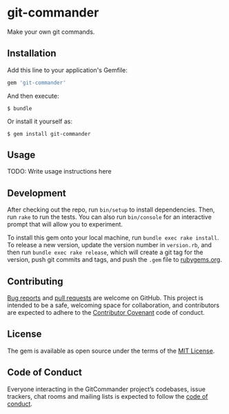 # git-commander

Make your own git commands.

## Installation

Add this line to your application's Gemfile:

```ruby
gem 'git-commander'
```

And then execute:

    $ bundle

Or install it yourself as:

    $ gem install git-commander

## Usage

TODO: Write usage instructions here

## Development

After checking out the repo, run `bin/setup` to install dependencies. Then, run `rake` to run the tests. You can also run `bin/console` for an interactive prompt that will allow you to experiment.

To install this gem onto your local machine, run `bundle exec rake install`. To release a new version, update the version number in `version.rb`, and then run `bundle exec rake release`, which will create a git tag for the version, push git commits and tags, and push the `.gem` file to [rubygems.org](https://rubygems.org).

## Contributing

[Bug reports](https://github.com/codenamev/git-commander/issues/new) and [pull requests](https://github.com/codenamev/git-commander/pulls) are welcome on GitHub. This project is intended to be a safe, welcoming space for collaboration, and contributors are expected to adhere to the [Contributor Covenant](http://contributor-covenant.org) code of conduct.

## License

The gem is available as open source under the terms of the [MIT License](https://opensource.org/licenses/MIT).

## Code of Conduct

Everyone interacting in the GitCommander project’s codebases, issue trackers, chat rooms and mailing lists is expected to follow the [code of conduct](https://github.com/codenamev/git-commander/blob/master/CODE_OF_CONDUCT.md).

